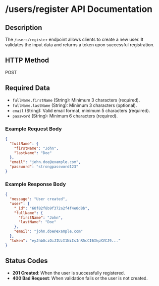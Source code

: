 # /users/register API Documentation

## Description
The `/users/register` endpoint allows clients to create a new user. It validates the input data and returns a token upon successful registration.

## HTTP Method
POST

## Required Data
- `fullName.firstName` (String): Minimum 3 characters (required).
- `fullName.lastName` (String): Minimum 3 characters (optional).
- `email` (String): Valid email format, minimum 5 characters (required).
- `password` (String): Minimum 6 characters (required).

### Example Request Body
```json
{
  "fullName": {
    "firstName": "John",
    "lastName": "Doe"
  },
  "email": "john.doe@example.com",
  "password": "strongpassword123"
}
```

### Example Response Body
```json
{
  "message": "User created",
  "user": {
    "_id": "60f82f8b9f372a2f4f4e0d8b",
    "fullName": {
      "firstName": "John",
      "lastName": "Doe"
    },
    "email": "john.doe@example.com"
  },
  "token": "eyJhbGciOiJIUzI1NiIsInR5cCI6IkpXVCJ9..."
}
```

## Status Codes
- **201 Created**: When the user is successfully registered.
- **400 Bad Request**: When validation fails or the user is not created.